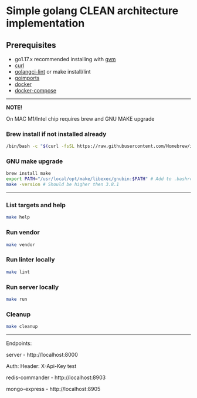 # Simple golang CLEAN architecture implementation

## Prerequisites

- go1.17.x recommended installing with [gvm]
- [curl]
- [golangci-lint] or make install/lint
- [goimports]
- [docker]
- [docker-compose]

---
**NOTE!**

On MAC M1/Intel chip requires brew and GNU MAKE upgrade

### Brew install if not installed already

```bash
/bin/bash -c "$(curl -fsSL https://raw.githubusercontent.com/Homebrew/install/HEAD/install.sh)"
```

### GNU make upgrade

```bash
brew install make
export PATH="/usr/local/opt/make/libexec/gnubin:$PATH" # Add to .bashrc or .zshrc
make -version # Should be higher then 3.8.1
```

---

### List targets and help

```bash
make help
```

### Run vendor

```bash
make vendor
```

### Run linter locally

```bash
make lint
```

### Run server locally

```bash
make run
```

### Cleanup

```bash
make cleanup
```

---
Endpoints:

server - http://localhost:8000

Auth: Header: X-Api-Key test

redis-commander - http://localhost:8903

mongo-express - http://localhost:8905

<!--links-->

[goimports]: https://pkg.go.dev/golang.org/x/tools/cmd/goimports

[docker]: https://docs.docker.com/get-docker/

[curl]: https://curl.se/download.html

[golangci-lint]: https://golangci-lint.run/usage/install/

[gvm]: https://github.com/moovweb/gvm

[docker-compose]: https://docs.docker.com/compose/install/